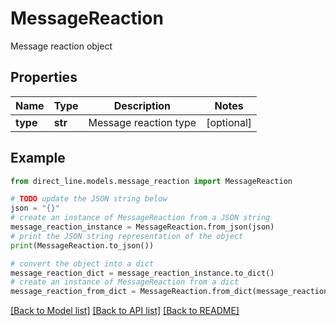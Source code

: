 # MessageReaction

Message reaction object

## Properties

Name | Type | Description | Notes
------------ | ------------- | ------------- | -------------
**type** | **str** | Message reaction type | [optional] 

## Example

```python
from direct_line.models.message_reaction import MessageReaction

# TODO update the JSON string below
json = "{}"
# create an instance of MessageReaction from a JSON string
message_reaction_instance = MessageReaction.from_json(json)
# print the JSON string representation of the object
print(MessageReaction.to_json())

# convert the object into a dict
message_reaction_dict = message_reaction_instance.to_dict()
# create an instance of MessageReaction from a dict
message_reaction_from_dict = MessageReaction.from_dict(message_reaction_dict)
```
[[Back to Model list]](../README.md#documentation-for-models) [[Back to API list]](../README.md#documentation-for-api-endpoints) [[Back to README]](../README.md)


